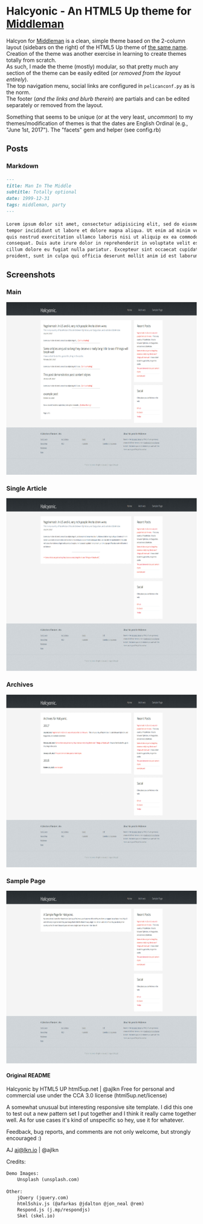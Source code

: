 # Halcyonic - An HTML5 Up theme for [Middleman](https://middlemanapp.com)

Halcyon for [Middleman](https://middlemanapp.com) is a clean, simple theme based on the 2-column layout (sidebars on the right) of the HTML5 Up theme of [the same name](https://html5up.net/halcyonic).  
Creation of the theme was another exercise in learning to create themes totally from scratch.  
As such, I made the theme (mostly) modular, so that pretty much any section of the theme can be easily edited (*or removed from the layout entirely*).  
The top navigation menu, social links are configured in `pelicanconf.py` as is the norm.  
The footer (*and the links and blurb therein*) are partials and can be edited separately or removed from the layout.  


Something that seems to be unique (or at the very least, *uncommon*) to my themes/modification of themes is that the dates are English Ordinal (e.g., "June 1st, 2017"). The "facets" gem and helper (see config.rb)


## Posts


### Markdown
```markdown
---
title: Man In The Middle
subtitle: Totally optional
date: 1999-12-31
tags: middleman, party
---

Lorem ipsum dolor sit amet, consectetur adipisicing elit, sed do eiusmod
tempor incididunt ut labore et dolore magna aliqua. Ut enim ad minim veniam,
quis nostrud exercitation ullamco laboris nisi ut aliquip ex ea commodo
consequat. Duis aute irure dolor in reprehenderit in voluptate velit esse
cillum dolore eu fugiat nulla pariatur. Excepteur sint occaecat cupidatat non
proident, sunt in culpa qui officia deserunt mollit anim id est laborum.
```

## Screenshots

### Main
![Main](screenshots/main.png)

### Single Article
![article](screenshots/post.png)

### Archives
![archives](screenshots/archives.png)

### Sample Page
![page](screenshots/page.png)


#### Original README
Halcyonic by HTML5 UP
html5up.net | @ajlkn
Free for personal and commercial use under the CCA 3.0 license (html5up.net/license)


A somewhat unusual but interesting responsive site template. I did this one to test out a
new pattern set I put together and I think it really came together well. As for use cases
it's kind of unspecific so hey, use it for whatever.

Feedback, bug reports, and comments are not only welcome, but strongly encouraged :)

AJ
aj@lkn.io | @ajlkn


Credits:

    Demo Images:
        Unsplash (unsplash.com)

    Other:
        jQuery (jquery.com)
        html5shiv.js (@afarkas @jdalton @jon_neal @rem)
        Respond.js (j.mp/respondjs)
        Skel (skel.io)
        

[1]: 
[2]: 

